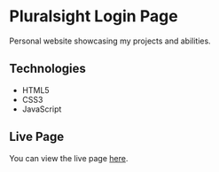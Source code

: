 # Pluralsight Login Page

Personal website showcasing my projects and abilities.

## Technologies

- HTML5
- CSS3
- JavaScript

## Live Page

You can view the live page [here](https://robertruse.dev).
